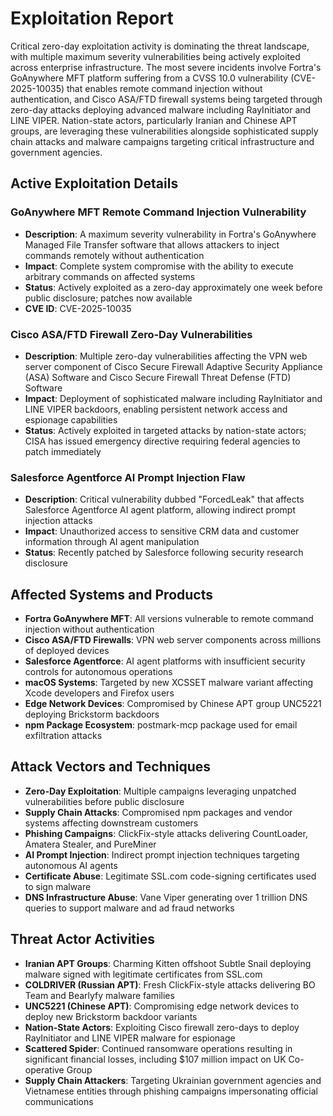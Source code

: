 # Exploitation Report

Critical zero-day exploitation activity is dominating the threat landscape, with multiple maximum severity vulnerabilities being actively exploited across enterprise infrastructure. The most severe incidents involve Fortra's GoAnywhere MFT platform suffering from a CVSS 10.0 vulnerability (CVE-2025-10035) that enables remote command injection without authentication, and Cisco ASA/FTD firewall systems being targeted through zero-day attacks deploying advanced malware including RayInitiator and LINE VIPER. Nation-state actors, particularly Iranian and Chinese APT groups, are leveraging these vulnerabilities alongside sophisticated supply chain attacks and malware campaigns targeting critical infrastructure and government agencies.

## Active Exploitation Details

### GoAnywhere MFT Remote Command Injection Vulnerability
- **Description**: A maximum severity vulnerability in Fortra's GoAnywhere Managed File Transfer software that allows attackers to inject commands remotely without authentication
- **Impact**: Complete system compromise with the ability to execute arbitrary commands on affected systems
- **Status**: Actively exploited as a zero-day approximately one week before public disclosure; patches now available
- **CVE ID**: CVE-2025-10035

### Cisco ASA/FTD Firewall Zero-Day Vulnerabilities
- **Description**: Multiple zero-day vulnerabilities affecting the VPN web server component of Cisco Secure Firewall Adaptive Security Appliance (ASA) Software and Cisco Secure Firewall Threat Defense (FTD) Software
- **Impact**: Deployment of sophisticated malware including RayInitiator and LINE VIPER backdoors, enabling persistent network access and espionage capabilities
- **Status**: Actively exploited in targeted attacks by nation-state actors; CISA has issued emergency directive requiring federal agencies to patch immediately

### Salesforce Agentforce AI Prompt Injection Flaw
- **Description**: Critical vulnerability dubbed "ForcedLeak" that affects Salesforce Agentforce AI agent platform, allowing indirect prompt injection attacks
- **Impact**: Unauthorized access to sensitive CRM data and customer information through AI agent manipulation
- **Status**: Recently patched by Salesforce following security research disclosure

## Affected Systems and Products

- **Fortra GoAnywhere MFT**: All versions vulnerable to remote command injection without authentication
- **Cisco ASA/FTD Firewalls**: VPN web server components across millions of deployed devices
- **Salesforce Agentforce**: AI agent platforms with insufficient security controls for autonomous operations
- **macOS Systems**: Targeted by new XCSSET malware variant affecting Xcode developers and Firefox users
- **Edge Network Devices**: Compromised by Chinese APT group UNC5221 deploying Brickstorm backdoors
- **npm Package Ecosystem**: postmark-mcp package used for email exfiltration attacks

## Attack Vectors and Techniques

- **Zero-Day Exploitation**: Multiple campaigns leveraging unpatched vulnerabilities before public disclosure
- **Supply Chain Attacks**: Compromised npm packages and vendor systems affecting downstream customers
- **Phishing Campaigns**: ClickFix-style attacks delivering CountLoader, Amatera Stealer, and PureMiner
- **AI Prompt Injection**: Indirect prompt injection techniques targeting autonomous AI agents
- **Certificate Abuse**: Legitimate SSL.com code-signing certificates used to sign malware
- **DNS Infrastructure Abuse**: Vane Viper generating over 1 trillion DNS queries to support malware and ad fraud networks

## Threat Actor Activities

- **Iranian APT Groups**: Charming Kitten offshoot Subtle Snail deploying malware signed with legitimate certificates from SSL.com
- **COLDRIVER (Russian APT)**: Fresh ClickFix-style attacks delivering BO Team and Bearlyfy malware families
- **UNC5221 (Chinese APT)**: Compromising edge network devices to deploy new Brickstorm backdoor variants
- **Nation-State Actors**: Exploiting Cisco firewall zero-days to deploy RayInitiator and LINE VIPER malware for espionage
- **Scattered Spider**: Continued ransomware operations resulting in significant financial losses, including $107 million impact on UK Co-operative Group
- **Supply Chain Attackers**: Targeting Ukrainian government agencies and Vietnamese entities through phishing campaigns impersonating official communications